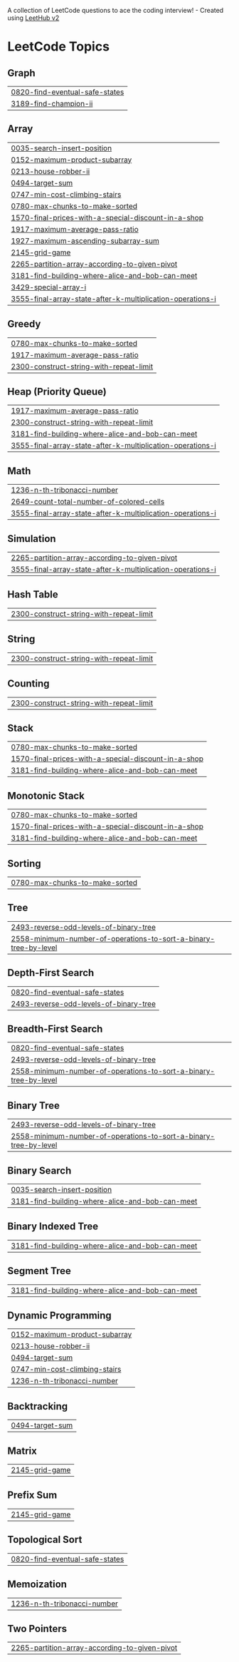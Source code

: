 A collection of LeetCode questions to ace the coding interview! - Created using [LeetHub v2](https://github.com/arunbhardwaj/LeetHub-2.0)
<!---LeetCode Topics Start-->
# LeetCode Topics
## Graph
|  |
| ------- |
| [0820-find-eventual-safe-states](https://github.com/Sumit-Rawat21/DSA-solutions/tree/master/0820-find-eventual-safe-states) |
| [3189-find-champion-ii](https://github.com/Sumit-Rawat21/DSA-solutions/tree/master/3189-find-champion-ii) |
## Array
|  |
| ------- |
| [0035-search-insert-position](https://github.com/Sumit-Rawat21/DSA-solutions/tree/master/0035-search-insert-position) |
| [0152-maximum-product-subarray](https://github.com/Sumit-Rawat21/DSA-solutions/tree/master/0152-maximum-product-subarray) |
| [0213-house-robber-ii](https://github.com/Sumit-Rawat21/DSA-solutions/tree/master/0213-house-robber-ii) |
| [0494-target-sum](https://github.com/Sumit-Rawat21/DSA-solutions/tree/master/0494-target-sum) |
| [0747-min-cost-climbing-stairs](https://github.com/Sumit-Rawat21/DSA-solutions/tree/master/0747-min-cost-climbing-stairs) |
| [0780-max-chunks-to-make-sorted](https://github.com/Sumit-Rawat21/DSA-solutions/tree/master/0780-max-chunks-to-make-sorted) |
| [1570-final-prices-with-a-special-discount-in-a-shop](https://github.com/Sumit-Rawat21/DSA-solutions/tree/master/1570-final-prices-with-a-special-discount-in-a-shop) |
| [1917-maximum-average-pass-ratio](https://github.com/Sumit-Rawat21/DSA-solutions/tree/master/1917-maximum-average-pass-ratio) |
| [1927-maximum-ascending-subarray-sum](https://github.com/Sumit-Rawat21/DSA-solutions/tree/master/1927-maximum-ascending-subarray-sum) |
| [2145-grid-game](https://github.com/Sumit-Rawat21/DSA-solutions/tree/master/2145-grid-game) |
| [2265-partition-array-according-to-given-pivot](https://github.com/Sumit-Rawat21/DSA-solutions/tree/master/2265-partition-array-according-to-given-pivot) |
| [3181-find-building-where-alice-and-bob-can-meet](https://github.com/Sumit-Rawat21/DSA-solutions/tree/master/3181-find-building-where-alice-and-bob-can-meet) |
| [3429-special-array-i](https://github.com/Sumit-Rawat21/DSA-solutions/tree/master/3429-special-array-i) |
| [3555-final-array-state-after-k-multiplication-operations-i](https://github.com/Sumit-Rawat21/DSA-solutions/tree/master/3555-final-array-state-after-k-multiplication-operations-i) |
## Greedy
|  |
| ------- |
| [0780-max-chunks-to-make-sorted](https://github.com/Sumit-Rawat21/DSA-solutions/tree/master/0780-max-chunks-to-make-sorted) |
| [1917-maximum-average-pass-ratio](https://github.com/Sumit-Rawat21/DSA-solutions/tree/master/1917-maximum-average-pass-ratio) |
| [2300-construct-string-with-repeat-limit](https://github.com/Sumit-Rawat21/DSA-solutions/tree/master/2300-construct-string-with-repeat-limit) |
## Heap (Priority Queue)
|  |
| ------- |
| [1917-maximum-average-pass-ratio](https://github.com/Sumit-Rawat21/DSA-solutions/tree/master/1917-maximum-average-pass-ratio) |
| [2300-construct-string-with-repeat-limit](https://github.com/Sumit-Rawat21/DSA-solutions/tree/master/2300-construct-string-with-repeat-limit) |
| [3181-find-building-where-alice-and-bob-can-meet](https://github.com/Sumit-Rawat21/DSA-solutions/tree/master/3181-find-building-where-alice-and-bob-can-meet) |
| [3555-final-array-state-after-k-multiplication-operations-i](https://github.com/Sumit-Rawat21/DSA-solutions/tree/master/3555-final-array-state-after-k-multiplication-operations-i) |
## Math
|  |
| ------- |
| [1236-n-th-tribonacci-number](https://github.com/Sumit-Rawat21/DSA-solutions/tree/master/1236-n-th-tribonacci-number) |
| [2649-count-total-number-of-colored-cells](https://github.com/Sumit-Rawat21/DSA-solutions/tree/master/2649-count-total-number-of-colored-cells) |
| [3555-final-array-state-after-k-multiplication-operations-i](https://github.com/Sumit-Rawat21/DSA-solutions/tree/master/3555-final-array-state-after-k-multiplication-operations-i) |
## Simulation
|  |
| ------- |
| [2265-partition-array-according-to-given-pivot](https://github.com/Sumit-Rawat21/DSA-solutions/tree/master/2265-partition-array-according-to-given-pivot) |
| [3555-final-array-state-after-k-multiplication-operations-i](https://github.com/Sumit-Rawat21/DSA-solutions/tree/master/3555-final-array-state-after-k-multiplication-operations-i) |
## Hash Table
|  |
| ------- |
| [2300-construct-string-with-repeat-limit](https://github.com/Sumit-Rawat21/DSA-solutions/tree/master/2300-construct-string-with-repeat-limit) |
## String
|  |
| ------- |
| [2300-construct-string-with-repeat-limit](https://github.com/Sumit-Rawat21/DSA-solutions/tree/master/2300-construct-string-with-repeat-limit) |
## Counting
|  |
| ------- |
| [2300-construct-string-with-repeat-limit](https://github.com/Sumit-Rawat21/DSA-solutions/tree/master/2300-construct-string-with-repeat-limit) |
## Stack
|  |
| ------- |
| [0780-max-chunks-to-make-sorted](https://github.com/Sumit-Rawat21/DSA-solutions/tree/master/0780-max-chunks-to-make-sorted) |
| [1570-final-prices-with-a-special-discount-in-a-shop](https://github.com/Sumit-Rawat21/DSA-solutions/tree/master/1570-final-prices-with-a-special-discount-in-a-shop) |
| [3181-find-building-where-alice-and-bob-can-meet](https://github.com/Sumit-Rawat21/DSA-solutions/tree/master/3181-find-building-where-alice-and-bob-can-meet) |
## Monotonic Stack
|  |
| ------- |
| [0780-max-chunks-to-make-sorted](https://github.com/Sumit-Rawat21/DSA-solutions/tree/master/0780-max-chunks-to-make-sorted) |
| [1570-final-prices-with-a-special-discount-in-a-shop](https://github.com/Sumit-Rawat21/DSA-solutions/tree/master/1570-final-prices-with-a-special-discount-in-a-shop) |
| [3181-find-building-where-alice-and-bob-can-meet](https://github.com/Sumit-Rawat21/DSA-solutions/tree/master/3181-find-building-where-alice-and-bob-can-meet) |
## Sorting
|  |
| ------- |
| [0780-max-chunks-to-make-sorted](https://github.com/Sumit-Rawat21/DSA-solutions/tree/master/0780-max-chunks-to-make-sorted) |
## Tree
|  |
| ------- |
| [2493-reverse-odd-levels-of-binary-tree](https://github.com/Sumit-Rawat21/DSA-solutions/tree/master/2493-reverse-odd-levels-of-binary-tree) |
| [2558-minimum-number-of-operations-to-sort-a-binary-tree-by-level](https://github.com/Sumit-Rawat21/DSA-solutions/tree/master/2558-minimum-number-of-operations-to-sort-a-binary-tree-by-level) |
## Depth-First Search
|  |
| ------- |
| [0820-find-eventual-safe-states](https://github.com/Sumit-Rawat21/DSA-solutions/tree/master/0820-find-eventual-safe-states) |
| [2493-reverse-odd-levels-of-binary-tree](https://github.com/Sumit-Rawat21/DSA-solutions/tree/master/2493-reverse-odd-levels-of-binary-tree) |
## Breadth-First Search
|  |
| ------- |
| [0820-find-eventual-safe-states](https://github.com/Sumit-Rawat21/DSA-solutions/tree/master/0820-find-eventual-safe-states) |
| [2493-reverse-odd-levels-of-binary-tree](https://github.com/Sumit-Rawat21/DSA-solutions/tree/master/2493-reverse-odd-levels-of-binary-tree) |
| [2558-minimum-number-of-operations-to-sort-a-binary-tree-by-level](https://github.com/Sumit-Rawat21/DSA-solutions/tree/master/2558-minimum-number-of-operations-to-sort-a-binary-tree-by-level) |
## Binary Tree
|  |
| ------- |
| [2493-reverse-odd-levels-of-binary-tree](https://github.com/Sumit-Rawat21/DSA-solutions/tree/master/2493-reverse-odd-levels-of-binary-tree) |
| [2558-minimum-number-of-operations-to-sort-a-binary-tree-by-level](https://github.com/Sumit-Rawat21/DSA-solutions/tree/master/2558-minimum-number-of-operations-to-sort-a-binary-tree-by-level) |
## Binary Search
|  |
| ------- |
| [0035-search-insert-position](https://github.com/Sumit-Rawat21/DSA-solutions/tree/master/0035-search-insert-position) |
| [3181-find-building-where-alice-and-bob-can-meet](https://github.com/Sumit-Rawat21/DSA-solutions/tree/master/3181-find-building-where-alice-and-bob-can-meet) |
## Binary Indexed Tree
|  |
| ------- |
| [3181-find-building-where-alice-and-bob-can-meet](https://github.com/Sumit-Rawat21/DSA-solutions/tree/master/3181-find-building-where-alice-and-bob-can-meet) |
## Segment Tree
|  |
| ------- |
| [3181-find-building-where-alice-and-bob-can-meet](https://github.com/Sumit-Rawat21/DSA-solutions/tree/master/3181-find-building-where-alice-and-bob-can-meet) |
## Dynamic Programming
|  |
| ------- |
| [0152-maximum-product-subarray](https://github.com/Sumit-Rawat21/DSA-solutions/tree/master/0152-maximum-product-subarray) |
| [0213-house-robber-ii](https://github.com/Sumit-Rawat21/DSA-solutions/tree/master/0213-house-robber-ii) |
| [0494-target-sum](https://github.com/Sumit-Rawat21/DSA-solutions/tree/master/0494-target-sum) |
| [0747-min-cost-climbing-stairs](https://github.com/Sumit-Rawat21/DSA-solutions/tree/master/0747-min-cost-climbing-stairs) |
| [1236-n-th-tribonacci-number](https://github.com/Sumit-Rawat21/DSA-solutions/tree/master/1236-n-th-tribonacci-number) |
## Backtracking
|  |
| ------- |
| [0494-target-sum](https://github.com/Sumit-Rawat21/DSA-solutions/tree/master/0494-target-sum) |
## Matrix
|  |
| ------- |
| [2145-grid-game](https://github.com/Sumit-Rawat21/DSA-solutions/tree/master/2145-grid-game) |
## Prefix Sum
|  |
| ------- |
| [2145-grid-game](https://github.com/Sumit-Rawat21/DSA-solutions/tree/master/2145-grid-game) |
## Topological Sort
|  |
| ------- |
| [0820-find-eventual-safe-states](https://github.com/Sumit-Rawat21/DSA-solutions/tree/master/0820-find-eventual-safe-states) |
## Memoization
|  |
| ------- |
| [1236-n-th-tribonacci-number](https://github.com/Sumit-Rawat21/DSA-solutions/tree/master/1236-n-th-tribonacci-number) |
## Two Pointers
|  |
| ------- |
| [2265-partition-array-according-to-given-pivot](https://github.com/Sumit-Rawat21/DSA-solutions/tree/master/2265-partition-array-according-to-given-pivot) |
<!---LeetCode Topics End-->